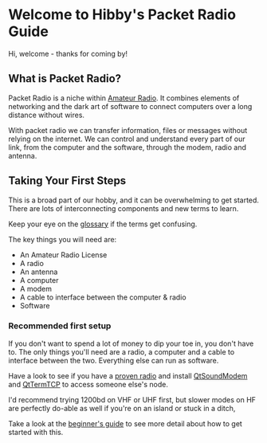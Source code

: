 # Welcome to Hibby's Packet Radio Guide

Hi, welcome - thanks for coming by!

## What is Packet Radio?

Packet Radio is a niche within [Amateur Radio](https://en.wikipedia.org/wiki/Amateur_radio). It combines elements of networking and the dark art of software to connect computers over a long distance without wires.

With packet radio we can transfer information, files or messages without relying on the internet. We can control and understand every part of our link, from the computer and the software, through the modem, radio and antenna.

## Taking Your First Steps

This is a broad part of our hobby, and it can be overwhelming to get started. There are lots of interconnecting components and new terms to learn.

Keep your eye on the [glossary](glossary.md) if the terms get confusing.

The key things you will need are:

  * An Amateur Radio License
  * A radio
  * An antenna
  * A computer
  * A modem
  * A cable to interface between the computer & radio
  * Software

### Recommended first setup

If you don't want to spend a lot of money to dip your toe in, you don't have to. The only things you'll need are a radio, a computer and a cable to interface between the two. Everything else can run as software.

Have a look to see if you have a [proven radio](radios/index.md) and install [QtSoundModem](modems/qtsm.md) and [QtTermTCP](clients/qtttcp.md) to access someone else's node.

I'd recommend trying 1200bd on VHF or UHF first, but slower modes on HF are perfectly do-able as well if you're on an island or stuck in a ditch,

Take a look at the [beginner's guide](beginners-guide.md) to see more detail about how to get started with this.


